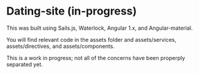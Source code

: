 # Dating-site (in-progress)

This was built using Sails.js, Waterlock, Angular 1.x, and Angular-material.

You will find relevant code in the assets folder and assets/services, assets/directives, and assets/components.

This is a work in progress; not all of the concerns have been properply separated yet. 
